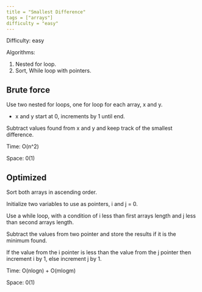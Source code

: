 ```yaml
---
title = "Smallest Difference"
tags = ["arrays"]
difficulty = "easy"
---
```


Difficulty: easy

Algorithms:
1. Nested for loop.
2. Sort, While loop with pointers.


## Brute force
Use two nested for loops, one for loop for each array, x and y.
- x and y start at 0, increments by 1 until end.

Subtract values found from x and y and keep track of the smallest difference.

Time: O(n^2)

Space: 0(1)


## Optimized
Sort both arrays in ascending order.

Initialize two variables to use as pointers, i and j = 0.

Use a while loop, with a condition of i less than first arrays length and j less than second arrays length.

Subtract the values from two pointer and store the results if it is the minimum found.

If the value from the i pointer is less than the value from the j pointer then increment i by 1, else increment j by 1.

Time: O(nlogn) + O(mlogm)

Space: 0(1)